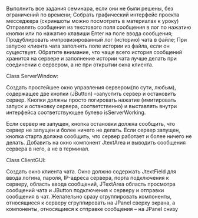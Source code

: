 Выполнить все задания семинара, если они не были решены, без ограничений по времени;
Собрать графический интерфейс проекта месседжера (скриншоты можно посмотреть в материалах к уроку)
Отправлять сообщения из текстового поля сообщения в лог по нажатию кнопки или по нажатию клавиши Enter на поле ввода сообщения;
Продублировать импровизированный лог (историю) чата в файле;
При запуске клиента чата заполнять поле истории из файла, если он существует. Обратите внимание, что чаще всего история сообщений хранится на сервере и заполнение истории чата лучше делать при соединении с сервером, а не при открытии окна клиента.

Class ServerWindow:

Создать простейшее окно управления сервером(по сути, любым), содержащее две кнопки (JButton) –запустить сервер и остановить сервер. Кнопки должны просто логировать нажатие (имитировать запуск и остановку сервера, соответственно) и выставлять внутри интерфейса соответствующее булево isServerWorking. 

Если сервер не запущен, кнопка остановки должна сообщить, что сервер не запущен и более ничего не делать. Если сервер запущен, кнопка старта должна сообщить, что сервер работает и более ничего не делать. Добавить на окно компонент JtextArea и выводить сообщения сервера в него, а не в терминал. 


Class ClientGUI:

Создать окно клиента чата. Окно должно содержать JtextField для ввода логина, пароля, IP-адреса сервера, порта подключения к серверу, область ввода сообщений, JTextArea область просмотра сообщений чата и JButton подключения к серверу и отправки сообщения в чат. Желательно сразу сгруппировать компоненты, относящиеся к серверу сгруппировать на JPanel сверху экрана, а компоненты, относящиеся к отправке сообщения – на JPanel снизу
